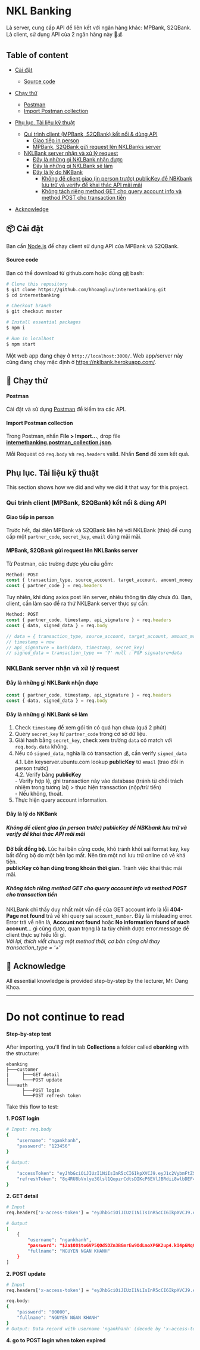 # NKL Banking
Là server, cung cấp API để liên kết với ngân hàng khác: MPBank, S2QBank. Là client, sử dụng API của 2 ngân hàng này 💸💰

## Table of content
- [Cài đặt](#---cài-đặt)
    + [Source code](#source-code)
- [Chạy thử](#---chạy-thử)
    + [Postman](#postman)
    + [Import Postman collection](#import-postman-collection)

- [Phụ lục. Tài liệu kỹ thuật](#phụ-lục-tài-liệu-kỹ-thuật)
    + [Qui trình client (MPBank, S2QBank) kết nối & dùng API](#qui-trình-client-mpbank-s2qbank-kết-nối--dùng-api)
      - [Giao tiếp in person](#giao-tiếp-in-person)
      - [MPBank, S2QBank gửi request lên NKLBanks server](#mpbank-s2qbank-gửi-request-lên-nklbanks-server)
    + [NKLBank server nhận và xử lý request](#nklbank-server-nhận-và-xử-lý-request)
      - [Đây là những gì NKLBank nhận được](#đây-là-những-gì-nklbank-nhận-được)
      - [Đây là những gì NKLBank sẽ làm](#đây-là-những-gì-nklbank-sẽ-làm)
      - [Đây là lý do NKBank](#đây-là-lý-do-nkbank)
        * [Không để client giao (in person trước) publicKey để NBKbank lưu trữ và verify để khai thác API mãi mãi](#không-để-client-giao-in-person-trước-publickey-để-nbkbank-lưu-trữ-và-verify-để-khai-thác-api-mãi-mãi)
        * [Không tách riêng method GET cho query account info và method POST cho transaction tiền](#không-tách-riêng-method-get-cho-query-account-info-và-method-post-cho-transaction-tiền)
- [Acknowledge](#acknowledge)
	
## 📦 Cài đặt
Bạn cần [Node.js](https://nodejs.org/en/) để chạy client sử dụng API của MPBank và S2QBank.

#### Source code
Bạn có thể download từ github.com hoặc dùng [git](https://git-scm.com/) bash:
```bash
# Clone this repository
$ git clone https://github.com/hhoangluu/internetbanking.git
$ cd internetbanking

# Checkout branch
$ git checkout master

# Install essential packages
$ npm i

# Run in localhost
$ npm start
```
Một web app đang chạy ở  `http://localhost:3000/`. Web app/server này cũng đang chạy mặc định ở https://nklbank.herokuapp.com/.


## 🧪 Chạy thử

#### Postman
Cài đặt và sử dụng [Postman](https://www.postman.com/) để kiểm tra các API.

#### Import Postman collection
Trong Postman, nhấn **File > Import...**, drop file [**internetbanking.postman_collection.json**](https://github.com/hhoangluu/internetbanking/blob/master/internetbanking.postman_collection.json).

Mỗi Request có `req.body` và `req.headers` valid. Nhấn **Send** để xem kết quả.


## Phụ lục. Tài liệu kỹ thuật
This section shows how we did and why we did it that way for this project.

### Qui trình client (MPBank, S2QBank) kết nối & dùng API
#### Giao tiếp in person
Trước hết, đại diện MPBank và S2QBank liên hệ với NKLBank (this) để cung cấp một `partner_code`, `secret_key`, `email` dùng mãi mãi.

#### MPBank, S2QBank gửi request lên NKLBanks server
Từ Postman, các trường được yêu cầu gồm:
```js
Method: POST
const { transaction_type, source_account, target_account, amount_money } = req.body
const { partner_code } = req.headers
```
Tuy nhiên, khi dùng axios post lên server, nhiêu thông tin đây chưa đủ. Bạn, client, cần làm sao để ra thứ NKLBank server thực sự cần:
```js
Method: POST
const { partner_code, timestamp, api_signature } = req.headers
const { data, signed_data } = req.body

// data = { transaction_type, source_account, target_account, amount_money }
// timestamp = now
// api_signature = hash(data, timestamp, secret_key)
// signed_data = transaction_type == '?' null : PGP signature+data
```
### NKLBank server nhận và xử lý request
#### Đây là những gì NKLBank nhận được
```js
const { partner_code, timestamp, api_signature } = req.headers
const { data, signed_data } = req.body
```
#### Đây là những gì NKLBank sẽ làm
1. Check `timestamp` để xem gói tin có quá hạn chưa (quá 2 phút)
2. Query `secret_key` từ `partner_code` trong cơ sở dữ liệu.
3. Giải hash bằng `secret_key`, check xem trường `data` có match với `req.body.data` không.
4. Nếu có `signed_data`, nghĩa là có transaction 💰, cần verify `signed_data`<br>
    4.1. Lên keyserver.ubuntu.com lookup **publicKey** từ `email` (trao đổi in person trước)<br>
    4.2. Verify bằng **publicKey**<br>
        - Verify hợp lệ, ghi transaction này vào database (tránh từ chối trách nhiệm trong tương lai) > thực hiện transaction (nộp/trừ tiền)<br>
        - Nếu không, thoát.
5. Thực hiện query account information.

#### Đây là lý do NKBank
##### Không để client giao (in person trước) publicKey để NBKbank lưu trữ và verify để khai thác API mãi mãi 
**Đỡ bất đồng bộ.** Lúc hai bên cũng code, khó tránh khỏi sai format key, key bất đồng bộ do một bên lạc mất. Nên tìm một nơi lưu trữ online có vẻ khá tiện.<br>
**publicKey có hạn dùng trong khoản thời gian.** Tránh việc khai thác mãi mãi.
##### Không tách riêng method GET cho query account info và method POST cho transaction tiền
NKLBank chỉ thấy duy nhất một vấn đề của GET account info là lỗi **404-Page not found** trả về khi query sai `account_number`. Đây là misleading error. Error trả về nên là, **Account not found** hoặc **No information found of such account**... gì cũng được, quan trọng là ta tùy chỉnh được error.message để client thực sự hiểu lỗi gì.<br>
_Với lại, thích viết chung một method thôi, cơ bản cũng chỉ thay transaction_type = '+'_


## 🙏 Acknowledge
All essential knowledge is provided step-by-step by the lecturer, Mr. Dang Khoa.


-------------------------------------------------------------------
# Do not continue to read
#### Step-by-step test
After importing, you'll find in tab **Collections** a folder called **ebanking** with the structure:
```
ebanking
├───customer
|     ├───GET detail
|     └───POST update
└───auth
      ├───POST login
      └───POST refresh token
```

Take this flow to test:

**1. POST login**
```bash
# Input: req.body
{
    "username": "ngankhanh",
    "password": "123456"
}

# Output:
{
    "accessToken": "eyJhbGciOiJIUzI1NiIsInR5cCI6IkpXVCJ9.eyJ1c2VybmFtZSI6Im5nYW5raGFuaCIsImlhdCI6MTU4OTIxMjczOSwiZXhwIjoxNTg5MjEzMzM5fQ._FQrFUtfZU-1oRfFx6UoMH9EqIaQiFgRzkAxlYNigVg",
    "refreshToken": "8q4RU8bVnlye3Glsl1QopzrCdtsDIKcP6EVlJBRdii8wlbDEF4KFPKMj7ho2CVbAOUeTYkANWBvnI52g"
}
```
**2. GET detail**
```bash
# Input
req.headers['x-access-token'] = "eyJhbGciOiJIUzI1NiIsInR5cCI6IkpXVCJ9.eyJ1c2VybmFtZSI6Im5nYW5raGFuaCIsImlhdCI6MTU4OTIxMjczOSwiZXhwIjoxNTg5MjEzMzM5fQ._FQrFUtfZU-1oRfFx6UoMH9EqIaQiFgRzkAxlYNigVg"

# Output
[
    {
        "username": "ngankhanh",
        "password": "$2a$08$toGVP5QOdSDZn3BGmrEw9OdLmoXPGK2up4.kI4p6Nq0PNbk6rKDSK",
        "fullname": "NGUYEN NGAN KHANH"
    }
]
```
**2. POST update**
```bash
# Input
req.headers['x-access-token'] = "eyJhbGciOiJIUzI1NiIsInR5cCI6IkpXVCJ9.eyJ1c2VybmFtZSI6Im5nYW5raGFuaCIsImlhdCI6MTU4OTIxMjczOSwiZXhwIjoxNTg5MjEzMzM5fQ._FQrFUtfZU-1oRfFx6UoMH9EqIaQiFgRzkAxlYNigVg"

req.body:
{
	"password": "00000",
	"fullname": "NGUYEN NGAN KHANH"
}
# Output: Data record with username 'ngankhanh' (decode by 'x-access-token') have altered
```
**4. go to POST login when token expired**

